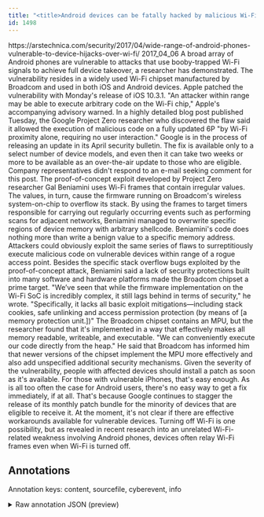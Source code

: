 ```yaml
---
title: "<title>Android devices can be fatally hacked by malicious Wi-Fi networks | Ars Technica</title>"
id: 1498
---
```


<title>Android devices can be fatally hacked by malicious Wi-Fi networks | Ars Technica</title>
<source> https://arstechnica.com/security/2017/04/wide-range-of-android-phones-vulnerable-to-device-hijacks-over-wi-fi/ </source>
<date> 2017_04_06 </date>
<text>
A broad array of Android phones are vulnerable to attacks that use booby-trapped Wi-Fi signals to achieve full device takeover, a researcher has demonstrated.
The vulnerability resides in a widely used Wi-Fi chipset manufactured by Broadcom and used in both iOS and Android devices.
Apple patched the vulnerability with Monday's release of iOS 10.3.1.
"An attacker within range may be able to execute arbitrary code on the Wi-Fi chip," Apple's accompanying advisory warned.
In a highly detailed blog post published Tuesday, the Google Project Zero researcher who discovered the flaw said it allowed the execution of malicious code on a fully updated 6P "by Wi-Fi proximity alone, requiring no user interaction."
Google is in the process of releasing an update in its April security bulletin.
The fix is available only to a select number of device models, and even then it can take two weeks or more to be available as an over-the-air update to those who are eligible.
Company representatives didn't respond to an e-mail seeking comment for this post.
The proof-of-concept exploit developed by Project Zero researcher Gal Beniamini uses Wi-Fi frames that contain irregular values.
The values, in turn, cause the firmware running on Broadcom's wireless system-on-chip to overflow its stack.
By using the frames to target timers responsible for carrying out regularly occurring events such as performing scans for adjacent networks, Beniamini managed to overwrite specific regions of device memory with arbitrary shellcode.
Beniamini's code does nothing more than write a benign value to a specific memory address.
Attackers could obviously exploit the same series of flaws to surreptitiously execute malicious code on vulnerable devices within range of a rogue access point.
Besides the specific stack overflow bugs exploited by the proof-of-concept attack, Beniamini said a lack of security protections built into many software and hardware platforms made the Broadcom chipset a prime target.
"We’ve seen that while the firmware implementation on the Wi-Fi SoC is incredibly complex, it still lags behind in terms of security," he wrote.
"Specifically, it lacks all basic exploit mitigations—including stack cookies, safe unlinking and access permission protection (by means of [a memory protection unit.])"
The Broadcom chipset contains an MPU, but the researcher found that it's implemented in a way that effectively makes all memory readable, writeable, and executable.
"We can conveniently execute our code directly from the heap."
He said that Broadcom has informed him that newer versions of the chipset implement the MPU more effectively and also add unspecified additional security mechanisms.
Given the severity of the vulnerability, people with affected devices should install a patch as soon as it's available.
For those with vulnerable iPhones, that's easy enough.
As is all too often the case for Android users, there's no easy way to get a fix immediately, if at all.
That's because Google continues to stagger the release of its monthly patch bundle for the minority of devices that are eligible to receive it.
At the moment, it's not clear if there are effective workarounds available for vulnerable devices.
Turning off Wi-Fi is one possibility, but as revealed in recent research into an unrelated Wi-Fi-related weakness involving Android phones, devices often relay Wi-Fi frames even when Wi-Fi is turned off.
</text>



## Annotations

Annotation keys: content, sourcefile, cyberevent, info

<details>
<summary>Raw annotation JSON (preview)</summary>

```json
{
  "content": "A broad array of Android phones are vulnerable to attacks that use booby-trapped Wi-Fi signals to achieve full device takeover, a researcher has demonstrated. The vulnerability resides in a widely used Wi-Fi chipset manufactured by Broadcom and used in both iOS and Android devices. Apple patched the vulnerability with Monday's release of iOS 10.3.1. \"An attacker within range may be able to execute arbitrary code on the Wi-Fi chip,\" Apple's accompanying advisory warned. In a highly detailed blog post published Tuesday, the Google Project Zero researcher who discovered the flaw said it allowed the execution of malicious code on a fully updated 6P \"by Wi-Fi proximity alone, requiring no user interaction.\" Google is in the process of releasing an update in its April security bulletin. The fix is available only to a select number of device models, and even then it can take two weeks or more to be available as an over-the-air update to those who are eligible. Company representatives didn't respond to an e-mail seeking comment for this post. The proof-of-concept exploit developed by Project Zero researcher Gal Beniamini uses Wi-Fi frames that contain irregular values. The values, in turn, cause the firmware running on Broadcom's wireless system-on-chip to overflow its stack. By using the frames to target timers responsible for carrying out regularly occurring events such as performing scans for adjacent networks, Beniamini managed to overwrite specific regions of device memory with arbitrary shellcode. Beniamini's code does nothing more than write a benign value to a specific memory address. Attackers could obviously exploit the same series of flaws to surreptitiously execute malicious code on vulnerable devices within range of a rogue access point. Besides the specific stack overflow bugs exploited by the proof-of-concept attack, Beniamini said a lack of security protections built into many software and hardware platforms made the Broadcom chipset a prime target. \"We\u2019ve seen that while the firmware implementation on the Wi-Fi SoC is incredibly complex, it still lags behind in terms of security,\" he wrote. \"Specifically, it lacks all basic exploit mitigations\u2014including stack cookies, safe unlinking and access permission protection (by means of [a memory protection unit.])\" The Broadcom chipset contains an MPU, but the researcher found that it's implemented in a way that effectively makes all memory readable, writeable, and executable. \"We can conveniently execute our code directly from the heap.\" He said that Broadcom has informed him that newer versions of the chipset implement the MPU more effectively and also add unspecified additional security mechanisms. Given the severity of the vulnerability, people with affected devices should install a patch as soon as it's available. For those with vulnerable iPhones, that's easy enough. As is all too often the case for Android users, there's no easy way to get a fix immediately, if at all. That's because Google continues to stagger the release of its monthly patch bundle for the minority of devices that are eligible to receive it. At the moment, it's not clear if there are effective workarounds available for vulnerable devices. Turning off Wi-Fi is one possibility, but as revealed in recent research into an unrelated Wi-Fi-related weakness involving Android phones, devices often relay Wi-Fi frames even when Wi-Fi is turned off",
  "sourcefile": "1498.txt",
  "cyberevent": {
    "hopper": [
      {
        "index": 0,
        "relation": "Same",
        "events": [
          {
            "index": "E7",
            "type": "Vulnerability-related",
            "realis": "Actual",
            "nugget": {
              "startOffset": 563,
              "index": "T19",
              "endOffset": 573,
              "text": "discovered"
            },
            "argument": [
              {
                "index": "T18",
                "text": "the Google P
```
</details>
